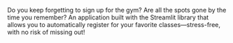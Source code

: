 Do you keep forgetting to sign up for the gym? 
Are all the spots gone by the time you remember?
An application built with the Streamlit library 
that allows you to automatically register 
for your favorite classes—stress-free, with no risk of missing out!
